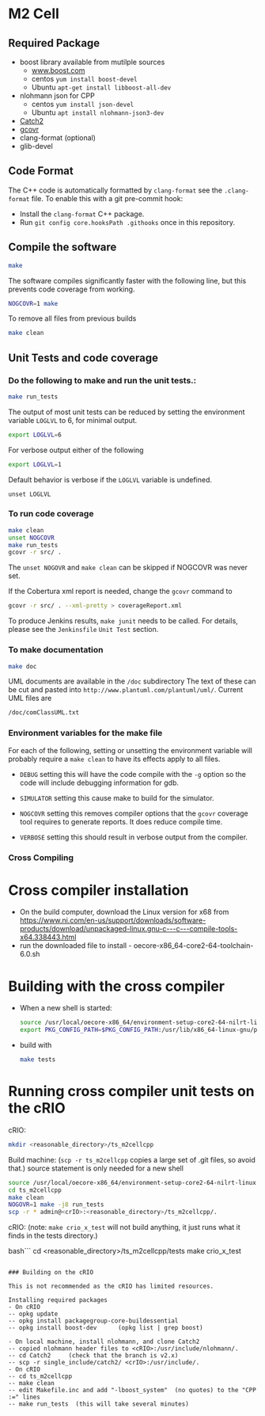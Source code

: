 # M2 Cell

## Required Package

- boost library available from mutilple sources
  - www.boost.com
  - centos  `yum install boost-devel`
  - Ubuntu  `apt-get install libboost-all-dev`
- nlohmann json for CPP
  - centos `yum install json-devel`
  - Ubuntu `apt install nlohmann-json3-dev`
- [Catch2](https://https://github.com/catchorg/Catch2)
- [gcovr](https://github.com/gcovr)
- clang-format (optional)
- glib-devel

## Code Format

The C++ code is automatically formatted by `clang-format` see the `.clang-format` file.
To enable this with a git pre-commit hook:

- Install the `clang-format` C++ package.
- Run `git config core.hooksPath .githooks` once in this repository.

## Compile the software


```bash
make
```

The software compiles significantly faster with the following line, but this
prevents code coverage from working.

```bash
NOGCOVR=1 make
```

To remove all files from previous builds

```bash
make clean
```


## Unit Tests and code coverage

### Do the following to make and run the unit tests.:

```bash
make run_tests
```

The output of most unit tests can be reduced by setting the environment
variable `LOGLVL` to 6, for minimal output.

```bash
export LOGLVL=6
```

For verbose output either of the following

```bash
export LOGLVL=1
```

Default behavior is verbose if the `LOGLVL` variable is undefined.

```
unset LOGLVL
```

### To run code coverage

``` bash
make clean
unset NOGCOVR
make run_tests
gcovr -r src/ .
```

The `unset NOGOVR` and `make clean` can be skipped if NOGCOVR was never set.

If the Cobertura xml report is needed, change the `gcovr` command to

```bash
gcovr -r src/ . --xml-pretty > coverageReport.xml
```

To produce Jenkins results, `make junit` needs to be called.  For details, please see the `Jenkinsfile` `Unit Test` section.

### To make documentation

```bash
make doc
```

UML documents are available in the `/doc` subdirectory The text of these can be cut
and pasted into `http://www.plantuml.com/plantuml/uml/`.
Current UML files are
```bash
/doc/comClassUML.txt
```

### Environment variables for the make file

For each of the following, setting or unsetting the environment
variable will probably require a `make clean` to have its effects
apply to all files.

- `DEBUG` setting this will have the code compile with the `-g` option so the code will include debugging information for gdb.

- `SIMULATOR` setting this cause make to build for the simulator.

- `NOGCOVR` setting this removes compiler options that the `gcovr` coverage tool requires to generate reports. It does reduce compile time.

- `VERBOSE` setting this should result in verbose output from the compiler.

### Cross Compiling

# Cross compiler installation

- On the build computer, download the Linux version for x68 from https://www.ni.com/en-us/support/downloads/software-products/download/unpackaged-linux.gnu-c---c---compile-tools-x64.338443.html
- run the downloaded file to install - oecore-x86_64-core2-64-toolchain-6.0.sh

# Building with the cross compiler

- When a new shell is started:
  ```bash
  source /usr/local/oecore-x86_64/environment-setup-core2-64-nilrt-linux
  export PKG_CONFIG_PATH=$PKG_CONFIG_PATH:/usr/lib/x86_64-linux-gnu/pkgconfig/
  ```
- build with
  ```bash
  make tests
  ```
# Running cross compiler unit tests on the cRIO

cRIO:

```bash
mkdir <reasonable_directory>/ts_m2cellcpp
```
Build machine: (`scp -r ts_m2cellcpp` copies a large set of .git files, so avoid that.)
source statement is only needed for a new shell

```bash
source /usr/local/oecore-x86_64/environment-setup-core2-64-nilrt-linux
cd ts_m2cellcpp
make clean
NOGOVR=1 make -j8 run_tests
scp -r * admin@<crIO>:<reasonable_directory>/ts_m2cellcpp/.
```
cRIO: (note: `make crio_x_test` will not build anything, it just runs what it finds in the tests directory.)

bash```
cd <reasonable_directory>/ts_m2cellcpp/tests
make crio_x_test
```

### Building on the cRIO

This is not recommended as the cRIO has limited resources.

Installing required packages
- On cRIO
-- opkg update
-- opkg install packagegroup-core-buildessential
-- opkg install boost-dev      (opkg list | grep boost)

- On local machine, install nlohmann, and clone Catch2
-- copied nlohmann header files to <cRIO>:/usr/include/nlohmann/.
-- cd Catch2     (check that the branch is v2.x)
-- scp -r single_include/catch2/ <crIO>:/usr/include/.
- On cRIO
-- cd ts_m2cellcpp
-- make clean
-- edit Makefile.inc and add "-lboost_system"  (no quotes) to the "CPP :=" lines
-- make run_tests  (this will take several minutes)
